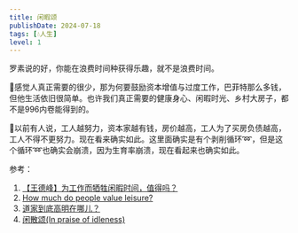 ```yaml
---
title: 闲暇颂
publishDate: 2024-07-18
tags: [💧人生]
level: 1
---
```


罗素说的好，你能在浪费时间种获得乐趣，就不是浪费时间。

🤔感觉人真正需要的很少，那为何要鼓励资本增值与过度工作，巴菲特那么多钱，但他生活依旧很简单。也许我们真正需要的健康身心、闲暇时光、乡村大房子，都不是996内卷能得到的。

🤔以前有人说，工人越努力，资本家越有钱，房价越高，工人为了买房负债越高，工人不得不更努力。现在看来确实如此。这里面确实是有个剥削循环➿，但是这个循环➿也确实会崩溃，因为生育率崩溃，现在看起来也确实如此。

参考：

1. [【王德峰】为工作而牺牲闲暇时间，值得吗？](https://www.bilibili.com/video/BV1vw4m1C7Hf/)
2. [How much do people value leisure?](https://ourworldindata.org/data-insights/how-much-do-people-value-leisure)
3. [道家到底高明在哪儿？](https://www.zhihu.com/question/37883303/answer/484789302)
4. [闲散颂(In praise of idleness)](https://site.douban.com/147464/widget/notes/7486589/note/223948463/)
